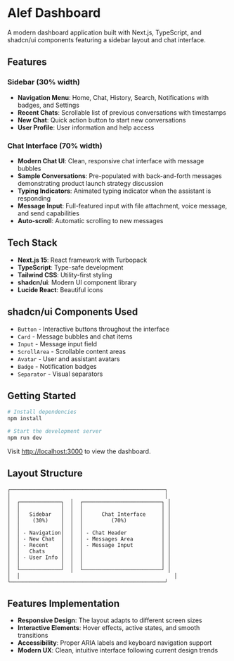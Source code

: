 # Alef Dashboard

A modern dashboard application built with Next.js, TypeScript, and shadcn/ui components featuring a sidebar layout and chat interface.

## Features

### Sidebar (30% width)

- **Navigation Menu**: Home, Chat, History, Search, Notifications with badges, and Settings
- **Recent Chats**: Scrollable list of previous conversations with timestamps
- **New Chat**: Quick action button to start new conversations
- **User Profile**: User information and help access

### Chat Interface (70% width)

- **Modern Chat UI**: Clean, responsive chat interface with message bubbles
- **Sample Conversations**: Pre-populated with back-and-forth messages demonstrating product launch strategy discussion
- **Typing Indicators**: Animated typing indicator when the assistant is responding
- **Message Input**: Full-featured input with file attachment, voice message, and send capabilities
- **Auto-scroll**: Automatic scrolling to new messages

## Tech Stack

- **Next.js 15**: React framework with Turbopack
- **TypeScript**: Type-safe development
- **Tailwind CSS**: Utility-first styling
- **shadcn/ui**: Modern UI component library
- **Lucide React**: Beautiful icons

## shadcn/ui Components Used

- `Button` - Interactive buttons throughout the interface
- `Card` - Message bubbles and chat items
- `Input` - Message input field
- `ScrollArea` - Scrollable content areas
- `Avatar` - User and assistant avatars
- `Badge` - Notification badges
- `Separator` - Visual separators

## Getting Started

```bash
# Install dependencies
npm install

# Start the development server
npm run dev
```

Visit [http://localhost:3000](http://localhost:3000) to view the dashboard.

## Layout Structure

```
┌─────────────────────────────────────────────────┐
│                                                 │
│  ┌─────────────┐  │  ┌─────────────────────────┐ │
│  │             │  │  │                         │ │
│  │   Sidebar   │  │  │      Chat Interface     │ │
│  │    (30%)    │  │  │         (70%)           │ │
│  │             │  │  │                         │ │
│  │ - Navigation│  │  │ - Chat Header           │ │
│  │ - New Chat  │  │  │ - Messages Area         │ │
│  │ - Recent    │  │  │ - Message Input         │ │
│  │   Chats     │  │  │                         │ │
│  │ - User Info │  │  │                         │ │
│  │             │  │  │                         │ │
│  └─────────────┘  │  └─────────────────────────┘ │
│  │                                                 │
└─────────────────────────────────────────────────┘
```

## Features Implementation

- **Responsive Design**: The layout adapts to different screen sizes
- **Interactive Elements**: Hover effects, active states, and smooth transitions
- **Accessibility**: Proper ARIA labels and keyboard navigation support
- **Modern UX**: Clean, intuitive interface following current design trends
